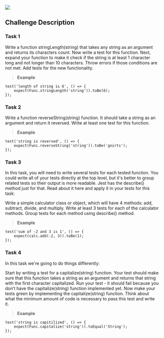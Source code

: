 ![](https://img.shields.io/badge/Microverse-blueviolet)

## Challenge Description


### Task 1

Write a function stringLength(string) that takes any string as an argument and returns its characters count.
Now write a test for this function.
Next, expand your function to make it check if the string is at least 1 character long and not longer than 10 characters. Throw errors if those conditions are not met.
Add tests for the new functionality.

> **Example**
```
test('length of string is 6', () => {
    expect(Func.stringLength('string')).toBe(6);
});
```

### Task 2

Write a function reverseString(string) function. It should take a string as an argument and return it reversed.
Write at least one test for this function.

> **Example**
```
test('string is reversed', () => {
    expect(Func.reverseString('string')).toBe('gnirts');
});
```

### Task 3

In this task, you will need to write several tests for each tested function. You could write all of your tests directly at the top level, but it's better to group related tests so their output is more readable. Jest has the describe() method just for that. Read about it here and apply it in your tests for this task:

Write a simple calculator class or object, which will have 4 methods: add, subtract, divide, and multiply.
Write at least 3 tests for each of the calculator methods.
Group tests for each method using describe() method.

> **Example**
```
test('sum of -2 and 3 is 1', () => {
    expect(calc.add(-2, 3)).toBe(1);
});
```

### Task 4

In this task we're going to do things differently:

Start by writing a test for a capitalize(string) function. Your test should make sure that this function takes a string as an argument and returns that string with the first character capitalized.
Run your test - it should fail because you don’t have the capitalize(string) function implemented yet.
Now make your tests green by implementing the capitalize(string) function. Think about what the minimum amount of code is necessary to pass this test and write it.

> **Example**
```
test('string is capitilized', () => {
    expect(Func.capitalize('string')).toEqual('String');
});
```
